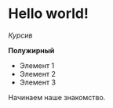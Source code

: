# Hello world!

*Курсив*

**Полужирный**

* Элемент 1
*  Элемент 2
* Элемент 3



Начинаем наше знакомство.